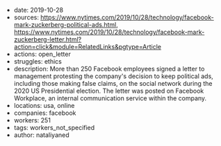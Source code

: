 -	date: 2019-10-28
- sources: https://www.nytimes.com/2019/10/28/technology/facebook-mark-zuckerberg-political-ads.html, https://www.nytimes.com/2019/10/28/technology/facebook-mark-zuckerberg-letter.html?action=click&module=RelatedLinks&pgtype=Article
- actions: open_letter
- struggles: ethics
- description: More than 250 Facebook employees signed a letter to management protesting the company's decision to keep political ads, including those making false claims, on the social network during the 2020 US Presidential election. The letter was posted on Facebook Workplace, an internal communication service within the company.
- locations: usa, online
- companies: facebook
- workers: 251
- tags: workers_not_specified
- author: nataliyaned
